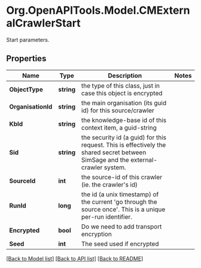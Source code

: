 # Org.OpenAPITools.Model.CMExternalCrawlerStart
Start parameters.

## Properties

Name | Type | Description | Notes
------------ | ------------- | ------------- | -------------
**ObjectType** | **string** | the type of this class, just in case this object is encrypted | 
**OrganisationId** | **string** | the main organisation (its guid id) for this source/crawler | 
**KbId** | **string** | the knowledge-base id of this context item, a guid-string | 
**Sid** | **string** | the security id (a guid) for this request.  This is effectively the shared secret between SimSage and the external-crawler system. | 
**SourceId** | **int** | the source-id of this crawler (ie. the crawler&#39;s id) | 
**RunId** | **long** | the id (a unix timestamp) of the current &#39;go through the source once&#39;.  This is a unique per-run identifier. | 
**Encrypted** | **bool** | Do we need to add transport encryption | 
**Seed** | **int** | The seed used if encrypted | 

[[Back to Model list]](../README.md#documentation-for-models) [[Back to API list]](../README.md#documentation-for-api-endpoints) [[Back to README]](../README.md)

